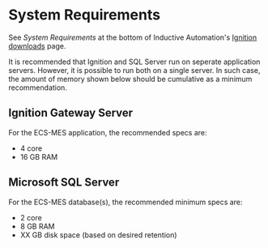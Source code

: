 # System Requirements

See *System Requirements* at the bottom of Inductive Automation's [Ignition downloads](https://inductiveautomation.com/downloads/ignition) page.

It is recommended that Ignition and SQL Server run on seperate application servers.  However, it is possible to run both on a single server.  In such case, the amount of memory shown below should be cumulative as a minimum recommendation.

## Ignition Gateway Server

For the ECS-MES application, the recommended specs are:

- 4 core
- 16 GB RAM

## Microsoft SQL Server

For the ECS-MES database(s), the recommended minimum specs are:

- 2 core
- 8 GB RAM
- XX GB disk space (based on desired retention)

